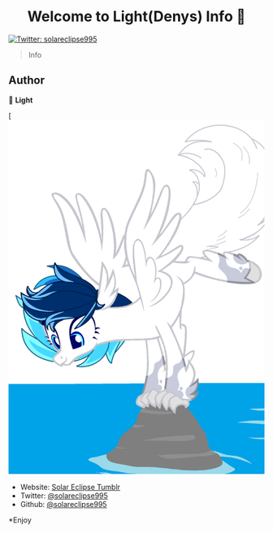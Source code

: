 <h1 align="center">Welcome to Light(Denys) Info 👋</h1>
<p>
  <a href="https://twitter.com/solareclipse995" target=[] "_blank">
    <img alt="Twitter: solareclipse995" src="https://img.shields.io/twitter/follow/solareclipse995.svg?style=social" />
  </a>
</p>

> Info

## Author

👤 **Light**

[![Light](Безымянный.png)

* Website: [Solar Eclipse Tumblr](https://solareclipse995.tumblr.com) 
* Twitter: [@solareclipse995](https://twitter.com/solareclipse995)
* Github: [@solareclipse995](https://github.com/solareclipse995)

*Enjoy
